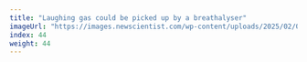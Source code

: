 ```yaml
---
title: "Laughing gas could be picked up by a breathalyser"
imageUrl: "https://images.newscientist.com/wp-content/uploads/2025/02/04104009/SEI_238533460.jpg?width=788"
index: 44
weight: 44
---
```

